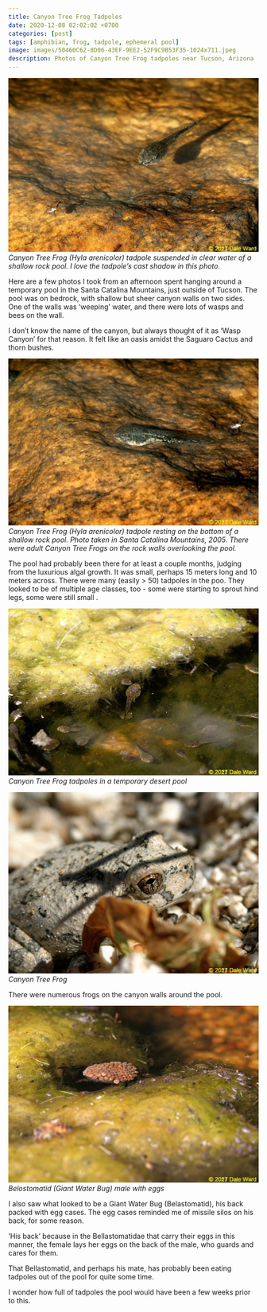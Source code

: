 ```yaml
---
title: Canyon Tree Frog Tadpoles
date: 2020-12-08 02:02:02 +0700
categories: [post]
tags: [amphibian, frog, tadpole, ephemeral pool]
image: images/50460C62-8D06-43EF-9EE2-52F9C9B53F35-1024x711.jpeg
description: Photos of Canyon Tree Frog tadpoles near Tucson, Arizona
---
```


![picture](images/50460C62-8D06-43EF-9EE2-52F9C9B53F35-1024x711.jpeg)
*Canyon Tree Frog (Hyla arenicolor) tadpole suspended in clear water of a shallow rock pool. I love the tadpole’s cast shadow in this photo.*

Here are a few photos I took from an afternoon spent hanging around a temporary pool in the Santa Catalina Mountains, just outside of Tucson. The pool was on bedrock, with shallow but sheer canyon walls on two sides. One of the walls was ‘weeping’ water, and there were lots of wasps and bees on the wall.

I don’t know the name of the canyon, but always thought of it as ‘Wasp Canyon’ for that reason. It felt like an oasis amidst the Saguaro Cactus and thorn bushes.

<!--more-->

![picture](images/3E040A14-A83E-4F82-BE63-D8D19BD16CBC-1024x683.jpeg)
*Canyon Tree Frog (Hyla arenicolor) tadpole resting on the bottom of a shallow rock pool. Photo taken in Santa Catalina Mountains, 2005. There were adult Canyon Tree Frogs on the rock walls overlooking the pool.*

The pool had probably been there for at least a couple months, judging from the luxurious algal growth. It was small, perhaps 15 meters long and 10 meters across. There were many (easily > 50) tadpoles in the poo. They looked to be of multiple age classes, too - some were starting to sprout hind legs, some were still small .

![picture](images/0DECC856-D496-438C-B80C-F248F430AE6E-1024x683.jpeg)
*Canyon Tree Frog tadpoles in a temporary desert pool*

![picture](images/3B229839-A857-4B06-AF0B-CEA6A43D3D04-1024x741.jpeg)
*Canyon Tree Frog*

There were numerous frogs on the canyon walls around the pool.

![picture](images/890A2AC8-7376-40A5-8F96-01A211EBF9F3-1024x723.jpeg)
*Belostomatid (Giant Water Bug) male with eggs*

I also saw what looked to be a Giant Water Bug (Belastomatid), his back packed with egg cases. The egg cases reminded me of missile silos on his back, for some reason.

’His back’ because in the Bellastomatidae that carry their eggs in this manner, the female lays her eggs on the back of the male, who guards and cares for them.

That Bellastomatid, and perhaps his mate, has probably been eating tadpoles out of the pool for quite some time.

I wonder how full of tadpoles the pool would have been a few weeks prior to this.
